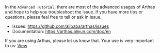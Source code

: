 
In the `Advanced Tutorial`, there are most of the advanced usages of Arthas and hope to help you troubleshoot the issue. If you have more tips or questions, please feel free to tell or ask in Issue.

* Issues: https://github.com/alibaba/arthas/issues
* Documentation: https://arthas.aliyun.com/doc/en


If you are using Arthas, please let us know that. Your use is very important to us: [View](https://github.com/alibaba/arthas/issues/111)